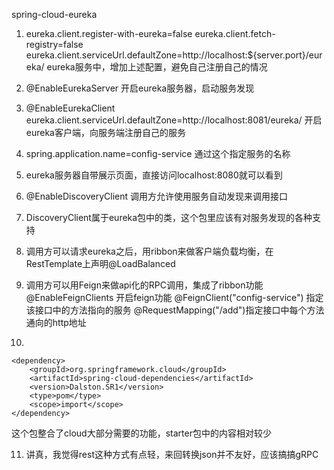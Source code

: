 spring-cloud-eureka

1. eureka.client.register-with-eureka=false
eureka.client.fetch-registry=false
eureka.client.serviceUrl.defaultZone=http://localhost:${server.port}/eureka/
eureka服务中，增加上述配置，避免自己注册自己的情况

2. @EnableEurekaServer  开启eureka服务器，启动服务发现
 
3. @EnableEurekaClient 
eureka.client.serviceUrl.defaultZone=http://localhost:8081/eureka/
开启eureka客户端，向服务端注册自己的服务

4. spring.application.name=config-service 通过这个指定服务的名称

5. eureka服务器自带展示页面，直接访问localhost:8080就可以看到

6. @EnableDiscoveryClient 调用方允许使用服务自动发现来调用接口

7. DiscoveryClient属于eureka包中的类，这个包里应该有对服务发现的各种支持

8. 调用方可以请求eureka之后，用ribbon来做客户端负载均衡，在RestTemplate上声明@LoadBalanced

9. 调用方可以用Feign来做api化的RPC调用，集成了ribbon功能
@EnableFeignClients 开启feign功能
@FeignClient("config-service") 指定该接口中的方法指向的服务
@RequestMapping("/add")指定接口中每个方法通向的http地址

10. 
```
<dependency>
    <groupId>org.springframework.cloud</groupId>
    <artifactId>spring-cloud-dependencies</artifactId>
    <version>Dalston.SR1</version>
    <type>pom</type>
    <scope>import</scope>
</dependency>

```
这个包整合了cloud大部分需要的功能，starter包中的内容相对较少
    

11. 讲真，我觉得rest这种方式有点轻，来回转换json并不友好，应该搞搞gRPC



